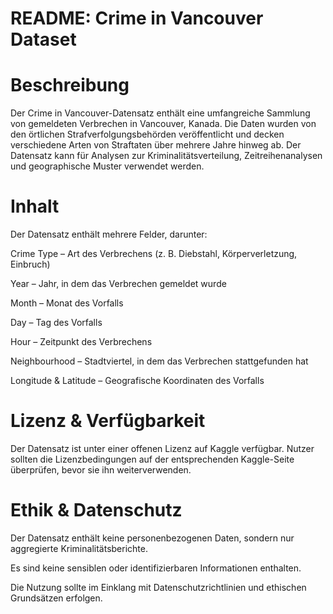 # README: Crime in Vancouver Dataset

# Beschreibung

Der Crime in Vancouver-Datensatz enthält eine umfangreiche Sammlung von gemeldeten Verbrechen in Vancouver, Kanada. Die Daten wurden von den örtlichen Strafverfolgungsbehörden veröffentlicht und decken verschiedene Arten von Straftaten über mehrere Jahre hinweg ab. Der Datensatz kann für Analysen zur Kriminalitätsverteilung, Zeitreihenanalysen und geographische Muster verwendet werden.

# Inhalt

Der Datensatz enthält mehrere Felder, darunter:

Crime Type – Art des Verbrechens (z. B. Diebstahl, Körperverletzung, Einbruch)

Year – Jahr, in dem das Verbrechen gemeldet wurde

Month – Monat des Vorfalls

Day – Tag des Vorfalls

Hour – Zeitpunkt des Verbrechens

Neighbourhood – Stadtviertel, in dem das Verbrechen stattgefunden hat

Longitude & Latitude – Geografische Koordinaten des Vorfalls

# Lizenz & Verfügbarkeit

Der Datensatz ist unter einer offenen Lizenz auf Kaggle verfügbar. Nutzer sollten die Lizenzbedingungen auf der entsprechenden Kaggle-Seite überprüfen, bevor sie ihn weiterverwenden.

# Ethik & Datenschutz

Der Datensatz enthält keine personenbezogenen Daten, sondern nur aggregierte Kriminalitätsberichte.

Es sind keine sensiblen oder identifizierbaren Informationen enthalten.

Die Nutzung sollte im Einklang mit Datenschutzrichtlinien und ethischen Grundsätzen erfolgen.

